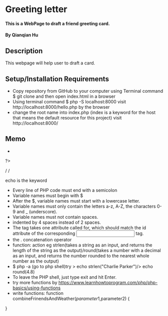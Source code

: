# Greeting letter

#### This is a WebPage to draft a friend greeting card.

#### By Qianqian Hu

## Description

This webpage will help user to draft a card.

## Setup/Installation Requirements

* Copy repository from GitHub to your computer using Terminal command $ git clone and then open index.html in a browser
* Using terminal command $ php -S localhost:8000
visit http://localhost:8000/hello.php by the browser
* change the root name into index.php (index is a keyword for the host that means the default resource for this project)
visit http://localhost:8000/

## Memo
* <?php
  $my_name = "Qianqian!";
  $friend_name = "Maomao";
?>
<?php echo "$my_name"; ?>/<?php echo $my_name ?>
<?php echo "$friend_name"; ?>/<?php echo $friend_name ?>
echo is the keyword
* Every line of PHP code must end with a semicolon
* Variable names must begin with $
* After the $, variable names must start with a lowercase letter.
* Variable names must only contain the letters a-z, A-Z, the characters 0-9 and _ (underscore).
* Variable names must not contain spaces.
* indented by 4 spaces instead of 2 spaces.
* The <label> tag takes one attribute called for, which should match the id attribute of the corresponding <input> tag.
* the . concatenation operator
* function: action eg strlen(takes a string as an input, and returns the length of the string as the output)/round(takes a number with a decimal as an input, and returns the number rounded to the nearest whole number as the output)
* $ php -a
(go to php shell)try > echo strlen("Charlie Parker")/> echo round(4.8)
* To leave the PHP shell, just type exit and hit Enter.
* try more functions by https://www.learnhowtoprogram.com/php/php-basics/using-functions
* write functions:
function combineFrinendsAndWeather($parameter1,$parameter2)
{

}
